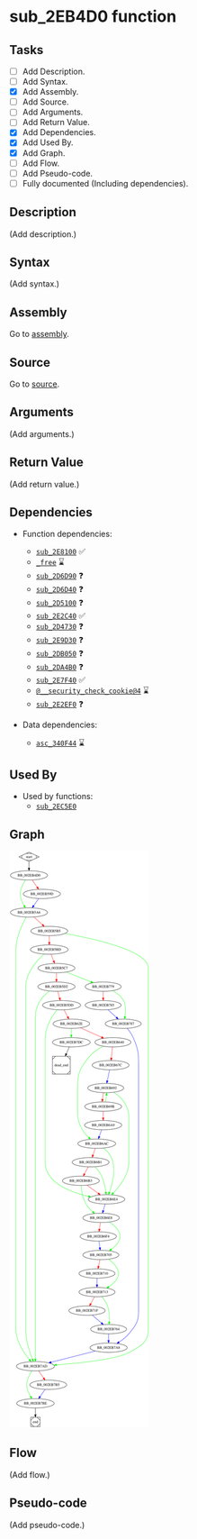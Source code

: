 # sub_2EB4D0 function

## Tasks

- [ ] Add Description.
- [ ] Add Syntax.
- [X] Add Assembly.
- [ ] Add Source.
- [ ] Add Arguments.
- [ ] Add Return Value.
- [X] Add Dependencies.
- [X] Add Used By.
- [X] Add Graph.
- [ ] Add Flow.
- [ ] Add Pseudo-code.
- [ ] Fully documented (Including dependencies).

## Description

(Add description.)

## Syntax

(Add syntax.)

## Assembly

Go to [assembly](../asm/sub_2EB4D0.asm).

## Source

Go to [source](../cc/sub_2EB4D0.cc).

## Arguments

(Add arguments.)

## Return Value

(Add return value.)

## Dependencies

* Function dependencies:
  * [`sub_2E8100`](sub_2E8100.md) ✅
  * [`_free`](_free.md) ⌛
  * [`sub_2D6D90`](sub_2D6D90.md) ❓
  * [`sub_2D6D40`](sub_2D6D40.md) ❓
  * [`sub_2D5100`](sub_2D5100.md) ❓
  * [`sub_2E2C40`](sub_2E2C40.md) ✅
  * [`sub_2D4730`](sub_2D4730.md) ❓
  * [`sub_2E9D30`](sub_2E9D30.md) ❓
  * [`sub_2DB050`](sub_2DB050.md) ❓
  * [`sub_2DA4B0`](sub_2DA4B0.md) ❓
  * [`sub_2E7F40`](sub_2E7F40.md) ✅
  * [`@__security_check_cookie@4`](@__security_check_cookie@4.md) ⌛
  * [`sub_2E2EF0`](sub_2E2EF0.md) ❓

* Data dependencies:
  * [`asc_340F44`](asc_340F44.md) ⌛

## Used By

* Used by functions:
  * [`sub_2EC5E0`](sub_2EC5E0.md)

## Graph

![sub_2EB4D0 Graph](../svg/sub_2EB4D0.svg "sub_2EB4D0 Graph")

## Flow

(Add flow.)

## Pseudo-code

(Add pseudo-code.)
